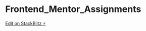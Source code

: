 # Frontend_Mentor_Assignments

[Edit on StackBlitz ⚡️](https://stackblitz.com/edit/web-platform-8jiuhq)